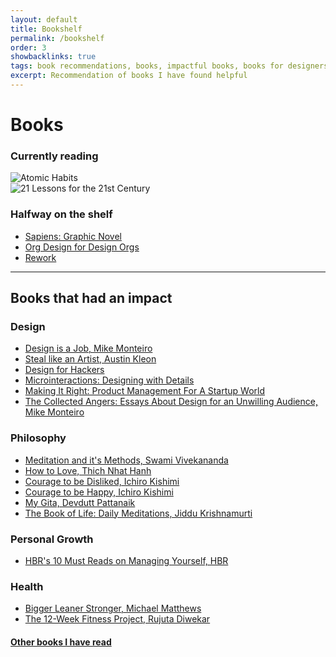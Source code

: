 ```yaml
---
layout: default
title: Bookshelf
permalink: /bookshelf
order: 3
showbacklinks: true
tags: book recommendations, books, impactful books, books for designers
excerpt: Recommendation of books I have found helpful
---
```

<div class="post-header">
    <h1 class="post-title">Books</h1>
</div>

### Currently reading
<div class="bookshelf">
    <div class="book">
        <div class="cover">
            <img src="https://images-na.ssl-images-amazon.com/images/I/51-nXsSRfZL._SX328_BO1,204,203,200_.jpg" alt="Atomic Habits">
        </div>
        <a class="link" href="https://www.amazon.in/Atomic-Habits-James-Clear/dp/1847941834/" target="_blank"></a>
    </div>
    <div class="book">
        <div class="cover">
            <img src="https://images-na.ssl-images-amazon.com/images/I/41SxL78DpvL._SX324_BO1,204,203,200_.jpg" alt="21 Lessons for the 21st Century">
        </div>
        <a class="link" href="https://www.amazon.in/Lessons-21st-Century-Yuval-Harari/dp/1784708283/" target="_blank"></a>
    </div>
</div>

### Halfway on the shelf

- [Sapiens: Graphic Novel](https://www.goodreads.com/book/show/54898530-sapiens)
- [Org Design for Design Orgs](https://www.goodreads.com/book/show/31681314-org-design-for-design-orgs)
- [Rework](https://www.goodreads.com/book/show/6732019-rework)

---
## Books that had an impact

### Design

- [Design is a Job, Mike Monteiro](https://www.goodreads.com/book/show/13574985-design-is-a-job)
- [Steal like an Artist, Austin Kleon](https://www.goodreads.com/book/show/13099738-steal-like-an-artist)
- [Design for Hackers](https://www.goodreads.com/book/show/11457105-design-for-hackers)
- [Microinteractions: Designing with Details](https://www.goodreads.com/book/show/17239285-microinteractions)
- [Making It Right: Product Management For A Startup World](https://www.goodreads.com/book/show/22811444-making-it-right)
- [The Collected Angers: Essays About Design for an Unwilling Audience, Mike Monteiro](https://www.goodreads.com/book/show/56544979-the-collected-angers)

### Philosophy

- [Meditation and it's Methods, Swami Vivekananda](https://www.goodreads.com/book/show/20423642-meditation-and-its-methods)
- [How to Love, Thich Nhat Hanh](https://www.goodreads.com/book/show/28585303-how-to-love)
- [Courage to be Disliked, Ichiro Kishimi](https://www.goodreads.com/book/show/36752952-the-courage-to-be-disliked)
- [Courage to be Happy, Ichiro Kishimi](https://www.goodreads.com/book/show/53104596-the-courage-to-be-happy)
- [My Gita, Devdutt Pattanaik](https://www.goodreads.com/book/show/27834914-my-gita)
- [The Book of Life: Daily Meditations, Jiddu Krishnamurti](https://www.goodreads.com/book/show/10813967-the-book-of-life)

### Personal Growth

- [HBR's 10 Must Reads on Managing Yourself, HBR](https://www.goodreads.com/book/show/10307135-hbr-s-10-must-reads-on-managing-yourself)

### Health

- [Bigger Leaner Stronger, Michael Matthews](https://www.goodreads.com/book/show/25049103-bigger-leaner-stronger)
- [The 12-Week Fitness Project, Rujuta Diwekar](https://www.goodreads.com/book/show/49854871-the-12-week-fitness-project)

#### [Other books I have read](https://www.goodreads.com/user/show/75924345-varun-dhawan)